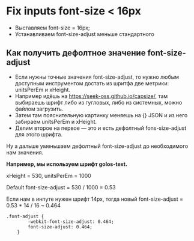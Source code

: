 # Fix inputs font-size < 16px

  - Выставляем font-size = 16px;
  - Устанавливаем font-size-adjust меньше стандартного

## Как получить дефолтное значение font-size-adjust

  - Если нужны точные значения font-size-adjust, то нужно любым доступным инструментом достать из шритфа две метрики: unitsPerEm и xHeight.
  - Например идёшь на https://seek-oss.github.io/capsize/, там выбираешь шрифт либо из гугловых, либо из системных, можно файлом загрузить.
  - Затем там пояснительную картинку меняешь на {} JSON и из него забираем unitsPerEm и xHeight.
  - Делим второе на первое — это и есть дефолтный fons-size-adjust для этого шрифта.

Ну а дальше уменьшаем дефолтный font-size-adjust до необходимого нам значения.

**Например, мы используем шрифт golos-text.**

xHeight = 530, unitsPerEm = 1000

Default font-size-adjust = 530 / 1000 = 0.53

Если нам в инпуте нужен шрифт 14px, тогда новый font-size-adjust = 0.53 * 14 / 16 ~ 0.464

```
.font-adjust {
		-webkit-font-size-adjust: 0.464;
		font-size-adjust: 0.464;
	}
```
